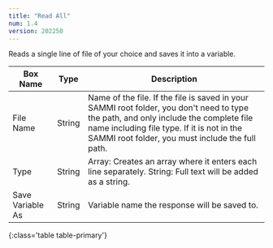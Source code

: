 ```yaml
---
title: "Read All"
num: 1.4
version: 202250
---
```


Reads a single line of file of your choice and saves it into a variable.

| Box Name | Type | Description |
|-------|--------|--------
|File Name|String|Name of the file. If the file is saved in your SAMMI root folder, you don't need to type the path, and only include the complete file name including file type. If it is not in the SAMMI root folder, you must include the full path.|
|Type|String|Array: Creates an array where it enters each line separately. String: Full text will be added as a string.|
|Save Variable As|String|Variable name the response will be saved to.
{:class='table table-primary'}

